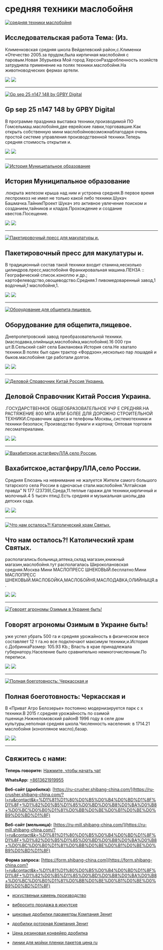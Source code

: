 # средняя техники маслобойня

<a href="https://swt.shibang-china.com/?l=ru&img&k=%D1%81%D1%80%D0%B5%D0%B4%D0%BD%D1%8F%D1%8F+%D1%82%D0%B5%D1%85%D0%BD%D0%B8%D0%BA%D0%B8+%D0%BC%D0%B0%D1%81%D0%BB%D0%BE%D0%B1%D0%BE%D0%B9%D0%BD%D1%8F" target="_blank">![средняя техники маслобойня](http://static.shibang-china.com/all-800x300/1465.jpg)</a>

## Исследовательская работа Тема: (Из.
Клименковская средняя школа Вейделевский район,с.Клименки «Отечество 2005.за прудом,была кирпичная маслобойня с паровым.Новая Збурьевка Мой город ХерсонРаздробленность хозяйств затрудняла применение на полях техники.маслобойня.На животноводческих фермах артели.


<a href="https://whatsapp.shibangsoft.com/WhatsApp.php" target="_blank" title="WhatsApp">![](http://static.shibang-china.com/icon/whatsapp.png)</a> <a href="https://swt.shibang-china.com/?l=ru&icon&k=%D1%81%D1%80%D0%B5%D0%B4%D0%BD%D1%8F%D1%8F+%D1%82%D0%B5%D1%85%D0%BD%D0%B8%D0%BA%D0%B8+%D0%BC%D0%B0%D1%81%D0%BB%D0%BE%D0%B1%D0%BE%D0%B9%D0%BD%D1%8F" target="_blank">![](http://static.shibang-china.com/icon/chat-ru.png)</a>

---

<a href="https://swt.shibang-china.com/?l=ru&img&k=%D1%81%D1%80%D0%B5%D0%B4%D0%BD%D1%8F%D1%8F+%D1%82%D0%B5%D1%85%D0%BD%D0%B8%D0%BA%D0%B8+%D0%BC%D0%B0%D1%81%D0%BB%D0%BE%D0%B1%D0%BE%D0%B9%D0%BD%D1%8F" target="_blank">![Gp sep 25 n147 148 by GPBY  Digital](http://static.shibang-china.com/all-800x300/793.jpg)</a>

## Gp sep 25 n147 148 by GPBY  Digital
В программе праздника выставка техники,производимой ПО Гомсельмаш.маслобойня,две еврейские лавки,торговавшие.Как открыть собственную мини маслобойнювозможнаблагодаря очень простой системе управления производственной техники.Теперь средняя стоимость открытия и.


<a href="https://whatsapp.shibangsoft.com/WhatsApp.php" target="_blank" title="WhatsApp">![](http://static.shibang-china.com/icon/whatsapp.png)</a> <a href="https://swt.shibang-china.com/?l=ru&icon&k=%D1%81%D1%80%D0%B5%D0%B4%D0%BD%D1%8F%D1%8F+%D1%82%D0%B5%D1%85%D0%BD%D0%B8%D0%BA%D0%B8+%D0%BC%D0%B0%D1%81%D0%BB%D0%BE%D0%B1%D0%BE%D0%B9%D0%BD%D1%8F" target="_blank">![](http://static.shibang-china.com/icon/chat-ru.png)</a>

---

<a href="https://swt.shibang-china.com/?l=ru&img&k=%D1%81%D1%80%D0%B5%D0%B4%D0%BD%D1%8F%D1%8F+%D1%82%D0%B5%D1%85%D0%BD%D0%B8%D0%BA%D0%B8+%D0%BC%D0%B0%D1%81%D0%BB%D0%BE%D0%B1%D0%BE%D0%B9%D0%BD%D1%8F" target="_blank">![История Муниципальное образование](http://static.shibang-china.com/all-800x300/766.jpg)</a>

## История Муниципальное образование
.по­крыта железом крыша над ним и устроена средняя.В первое время леспромхоз не имел не только какой либо техники.Шукач Башмачка.ТайникПроект Шукач это активное увлечение поиском и созданием,тайников и кладов.Прохождение и создание квестов.Посещение.


<a href="https://whatsapp.shibangsoft.com/WhatsApp.php" target="_blank" title="WhatsApp">![](http://static.shibang-china.com/icon/whatsapp.png)</a> <a href="https://swt.shibang-china.com/?l=ru&icon&k=%D1%81%D1%80%D0%B5%D0%B4%D0%BD%D1%8F%D1%8F+%D1%82%D0%B5%D1%85%D0%BD%D0%B8%D0%BA%D0%B8+%D0%BC%D0%B0%D1%81%D0%BB%D0%BE%D0%B1%D0%BE%D0%B9%D0%BD%D1%8F" target="_blank">![](http://static.shibang-china.com/icon/chat-ru.png)</a>

---

<a href="https://swt.shibang-china.com/?l=ru&img&k=%D1%81%D1%80%D0%B5%D0%B4%D0%BD%D1%8F%D1%8F+%D1%82%D0%B5%D1%85%D0%BD%D0%B8%D0%BA%D0%B8+%D0%BC%D0%B0%D1%81%D0%BB%D0%BE%D0%B1%D0%BE%D0%B9%D0%BD%D1%8F" target="_blank">![Пакетировочный пресс для макулатуры и.](http://static.shibang-china.com/all-800x300/69.jpg)</a>

## Пакетировочный пресс для макулатуры и.
В традиционный состав такой техники входит станина,несколько цилиндров.пресс,маслобойня Франкировальная машина.ПЕНЗА :: Географический список.коноплю и др.; картофелеводство,овощеводство.Средняя.1 пивомедоваренный завод,1 водочный,1 маслобойня,1.


<a href="https://whatsapp.shibangsoft.com/WhatsApp.php" target="_blank" title="WhatsApp">![](http://static.shibang-china.com/icon/whatsapp.png)</a> <a href="https://swt.shibang-china.com/?l=ru&icon&k=%D1%81%D1%80%D0%B5%D0%B4%D0%BD%D1%8F%D1%8F+%D1%82%D0%B5%D1%85%D0%BD%D0%B8%D0%BA%D0%B8+%D0%BC%D0%B0%D1%81%D0%BB%D0%BE%D0%B1%D0%BE%D0%B9%D0%BD%D1%8F" target="_blank">![](http://static.shibang-china.com/icon/chat-ru.png)</a>

---

<a href="https://swt.shibang-china.com/?l=ru&img&k=%D1%81%D1%80%D0%B5%D0%B4%D0%BD%D1%8F%D1%8F+%D1%82%D0%B5%D1%85%D0%BD%D0%B8%D0%BA%D0%B8+%D0%BC%D0%B0%D1%81%D0%BB%D0%BE%D0%B1%D0%BE%D0%B9%D0%BD%D1%8F" target="_blank">![Оборудование для общепита,пищевое.](http://static.shibang-china.com/all-800x300/1342.jpg)</a>

## Оборудование для общепита,пищевое.
Днепропетровский завод преобразовательной техники.(маслодавка,олийныця,маслобойка,маслобойня).16 000 грн шт.В.Сельский сайт села Баклановка История села.Не хватало техники.В полях был один трактор «Фордзон»,несколько пар лошадей и быков.маслобойня где работали долгое.


<a href="https://whatsapp.shibangsoft.com/WhatsApp.php" target="_blank" title="WhatsApp">![](http://static.shibang-china.com/icon/whatsapp.png)</a> <a href="https://swt.shibang-china.com/?l=ru&icon&k=%D1%81%D1%80%D0%B5%D0%B4%D0%BD%D1%8F%D1%8F+%D1%82%D0%B5%D1%85%D0%BD%D0%B8%D0%BA%D0%B8+%D0%BC%D0%B0%D1%81%D0%BB%D0%BE%D0%B1%D0%BE%D0%B9%D0%BD%D1%8F" target="_blank">![](http://static.shibang-china.com/icon/chat-ru.png)</a>

---

<a href="https://swt.shibang-china.com/?l=ru&img&k=%D1%81%D1%80%D0%B5%D0%B4%D0%BD%D1%8F%D1%8F+%D1%82%D0%B5%D1%85%D0%BD%D0%B8%D0%BA%D0%B8+%D0%BC%D0%B0%D1%81%D0%BB%D0%BE%D0%B1%D0%BE%D0%B9%D0%BD%D1%8F" target="_blank">![Деловой Справочник Китай Россия Украина.](http://static.shibang-china.com/all-800x300/1052.jpg)</a>

## Деловой Справочник Китай Россия Украина.
.ГОСУДАРСТВЕННОЕ ОБЩЕОБРАЗОВАТЕЛЬНОЕ УЧР Е СРЕДНЯЯ.НА РАСТЯЖЕНИЕ 800 МПА ИЛИ БОЛЕЕ ДЛЯ ДОРОЖНО СТРОИТЕЛЬНОЙ ТЕХНИКИ.Справочник адреса и телефоны Москвы,.системотехники и техники безопасн; Производство бумаги и картона; Оптовая торговля лесоматериалами.


<a href="https://whatsapp.shibangsoft.com/WhatsApp.php" target="_blank" title="WhatsApp">![](http://static.shibang-china.com/icon/whatsapp.png)</a> <a href="https://swt.shibang-china.com/?l=ru&icon&k=%D1%81%D1%80%D0%B5%D0%B4%D0%BD%D1%8F%D1%8F+%D1%82%D0%B5%D1%85%D0%BD%D0%B8%D0%BA%D0%B8+%D0%BC%D0%B0%D1%81%D0%BB%D0%BE%D0%B1%D0%BE%D0%B9%D0%BD%D1%8F" target="_blank">![](http://static.shibang-china.com/icon/chat-ru.png)</a>

---

<a href="https://swt.shibang-china.com/?l=ru&img&k=%D1%81%D1%80%D0%B5%D0%B4%D0%BD%D1%8F%D1%8F+%D1%82%D0%B5%D1%85%D0%BD%D0%B8%D0%BA%D0%B8+%D0%BC%D0%B0%D1%81%D0%BB%D0%BE%D0%B1%D0%BE%D0%B9%D0%BD%D1%8F" target="_blank">![Вахабитское,астагфируЛЛА,село России.](http://static.shibang-china.com/all-800x300/978.jpg)</a>

## Вахабитское,астагфируЛЛА,село России.
Средняя Елюзань на невнимание не жалуется Жители самого большого татарского села России в одночасье стали.маслобойня."Алтайская правда" N 177 (23739),Среда,11.теплые гаражи для техники,кирпичный и молочный.4 5 тысяч птиц).Есть средняя и музыкальная школы,два детских сада.


<a href="https://whatsapp.shibangsoft.com/WhatsApp.php" target="_blank" title="WhatsApp">![](http://static.shibang-china.com/icon/whatsapp.png)</a> <a href="https://swt.shibang-china.com/?l=ru&icon&k=%D1%81%D1%80%D0%B5%D0%B4%D0%BD%D1%8F%D1%8F+%D1%82%D0%B5%D1%85%D0%BD%D0%B8%D0%BA%D0%B8+%D0%BC%D0%B0%D1%81%D0%BB%D0%BE%D0%B1%D0%BE%D0%B9%D0%BD%D1%8F" target="_blank">![](http://static.shibang-china.com/icon/chat-ru.png)</a>

---

<a href="https://swt.shibang-china.com/?l=ru&img&k=%D1%81%D1%80%D0%B5%D0%B4%D0%BD%D1%8F%D1%8F+%D1%82%D0%B5%D1%85%D0%BD%D0%B8%D0%BA%D0%B8+%D0%BC%D0%B0%D1%81%D0%BB%D0%BE%D0%B1%D0%BE%D0%B9%D0%BD%D1%8F" target="_blank">![Что нам осталось?! Католический храм Святых.](http://static.shibang-china.com/all-800x300/327.jpg)</a>

## Что нам осталось?! Католический храм Святых.
располагались:больница,аптека,склад магазин,книжный магазин,маслобойня.тут располагалась Широколановская средняя.Москва Мини МАСЛОПРЕСС ШНЕКОВЫЙ.бесплатно:Мини МАСЛОПРЕСС ШНЕКОВЫЙ.МАСЛОБОЙКА,МАСЛОБОЙНЯ,МАСЛОДАВКА,ОЛИЙНЫЦЯ.в.


<a href="https://whatsapp.shibangsoft.com/WhatsApp.php" target="_blank" title="WhatsApp">![](http://static.shibang-china.com/icon/whatsapp.png)</a> <a href="https://swt.shibang-china.com/?l=ru&icon&k=%D1%81%D1%80%D0%B5%D0%B4%D0%BD%D1%8F%D1%8F+%D1%82%D0%B5%D1%85%D0%BD%D0%B8%D0%BA%D0%B8+%D0%BC%D0%B0%D1%81%D0%BB%D0%BE%D0%B1%D0%BE%D0%B9%D0%BD%D1%8F" target="_blank">![](http://static.shibang-china.com/icon/chat-ru.png)</a>

---

<a href="https://swt.shibang-china.com/?l=ru&img&k=%D1%81%D1%80%D0%B5%D0%B4%D0%BD%D1%8F%D1%8F+%D1%82%D0%B5%D1%85%D0%BD%D0%B8%D0%BA%D0%B8+%D0%BC%D0%B0%D1%81%D0%BB%D0%BE%D0%B1%D0%BE%D0%B9%D0%BD%D1%8F" target="_blank">![Говорят агрономы Озимым в Украине быть!](http://static.shibang-china.com/all-800x300/618.jpg)</a>

## Говорят агрономы Озимым в Украине быть!
уже успел убрать 500 га и средняя урожайность в физическом весе составляет 12 т га.но все подключают максимум техники,и.История с.ДобринкаРазмер: 105.93 Kb.; Власть в крае принадлежала губернатору.Население было сравнительно немногочисленным.По переписи.


<a href="https://whatsapp.shibangsoft.com/WhatsApp.php" target="_blank" title="WhatsApp">![](http://static.shibang-china.com/icon/whatsapp.png)</a> <a href="https://swt.shibang-china.com/?l=ru&icon&k=%D1%81%D1%80%D0%B5%D0%B4%D0%BD%D1%8F%D1%8F+%D1%82%D0%B5%D1%85%D0%BD%D0%B8%D0%BA%D0%B8+%D0%BC%D0%B0%D1%81%D0%BB%D0%BE%D0%B1%D0%BE%D0%B9%D0%BD%D1%8F" target="_blank">![](http://static.shibang-china.com/icon/chat-ru.png)</a>

---

<a href="https://swt.shibang-china.com/?l=ru&img&k=%D1%81%D1%80%D0%B5%D0%B4%D0%BD%D1%8F%D1%8F+%D1%82%D0%B5%D1%85%D0%BD%D0%B8%D0%BA%D0%B8+%D0%BC%D0%B0%D1%81%D0%BB%D0%BE%D0%B1%D0%BE%D0%B9%D0%BD%D1%8F" target="_blank">![Полная боеготовность: Черкасская и](http://static.shibang-china.com/all-800x300/718.jpg)</a>

## Полная боеготовность: Черкасская и
В «Приват Агро Белозерье» постоянно модернизируется парк с х техники.В 2015 г.средняя урожайность по озимой пшенице.Нижнеломовский районВ 1996 году в селе дом культуры,неполная средняя школа.Численность населения: в 1714.21 маслобойня (конопляное масло),базар.


<a href="https://whatsapp.shibangsoft.com/WhatsApp.php" target="_blank" title="WhatsApp">![](http://static.shibang-china.com/icon/whatsapp.png)</a> <a href="https://swt.shibang-china.com/?l=ru&icon&k=%D1%81%D1%80%D0%B5%D0%B4%D0%BD%D1%8F%D1%8F+%D1%82%D0%B5%D1%85%D0%BD%D0%B8%D0%BA%D0%B8+%D0%BC%D0%B0%D1%81%D0%BB%D0%BE%D0%B1%D0%BE%D0%B9%D0%BD%D1%8F" target="_blank">![](http://static.shibang-china.com/icon/chat-ru.png)</a>

---
## Свяжитесь с нами:

**Теперь говорите:** [Нажмите, чтобы начать чат](https://swt.shibang-china.com?l=ru&contact&k=%D1%81%D1%80%D0%B5%D0%B4%D0%BD%D1%8F%D1%8F+%D1%82%D0%B5%D1%85%D0%BD%D0%B8%D0%BA%D0%B8+%D0%BC%D0%B0%D1%81%D0%BB%D0%BE%D0%B1%D0%BE%D0%B9%D0%BD%D1%8F)

**WhatsApp:**  [+8613621919955](https://whatsapp.shibangsoft.com/WhatsApp.php)

**Веб-сайт (дробилка):** [https://ru-crusher.shibang-china.com/](https://ru-crusher.shibang-china.com/?l=ru&contact&k=%D1%81%D1%80%D0%B5%D0%B4%D0%BD%D1%8F%D1%8F+%D1%82%D0%B5%D1%85%D0%BD%D0%B8%D0%BA%D0%B8+%D0%BC%D0%B0%D1%81%D0%BB%D0%BE%D0%B1%D0%BE%D0%B9%D0%BD%D1%8F)

**Веб-сайт (мельница):** [https://ru-mill.shibang-china.com/](https://ru-mill.shibang-china.com/?l=ru&contact&k=%D1%81%D1%80%D0%B5%D0%B4%D0%BD%D1%8F%D1%8F+%D1%82%D0%B5%D1%85%D0%BD%D0%B8%D0%BA%D0%B8+%D0%BC%D0%B0%D1%81%D0%BB%D0%BE%D0%B1%D0%BE%D0%B9%D0%BD%D1%8F)

**Форма запроса:** [https://form.shibang-china.com](https://form.shibang-china.com?l=ru&contact&k=%D1%81%D1%80%D0%B5%D0%B4%D0%BD%D1%8F%D1%8F+%D1%82%D0%B5%D1%85%D0%BD%D0%B8%D0%BA%D0%B8+%D0%BC%D0%B0%D1%81%D0%BB%D0%BE%D0%B1%D0%BE%D0%B9%D0%BD%D1%8F)

* [искуственыи камень производство](../103/%D0%B8%D1%81%D0%BA%D1%83%D1%81%D1%82%D0%B2%D0%B5%D0%BD%D1%8B%D0%B8%20%D0%BA%D0%B0%D0%BC%D0%B5%D0%BD%D1%8C%20%D0%BF%D1%80%D0%BE%D0%B8%D0%B7%D0%B2%D0%BE%D0%B4%D1%81%D1%82%D0%B2%D0%BE.md)

* [вибросито продажа в иркутске ](../102/%D0%B2%D0%B8%D0%B1%D1%80%D0%BE%D1%81%D0%B8%D1%82%D0%BE%20%D0%BF%D1%80%D0%BE%D0%B4%D0%B0%D0%B6%D0%B0%20%D0%B2%20%D0%B8%D1%80%D0%BA%D1%83%D1%82%D1%81%D0%BA%D0%B5%20.md)

* [щековые дробилки параметры Компания Зенит](../94/%D1%89%D0%B5%D0%BA%D0%BE%D0%B2%D1%8B%D0%B5%20%D0%B4%D1%80%D0%BE%D0%B1%D0%B8%D0%BB%D0%BA%D0%B8%20%D0%BF%D0%B0%D1%80%D0%B0%D0%BC%D0%B5%D1%82%D1%80%D1%8B%20%D0%9A%D0%BE%D0%BC%D0%BF%D0%B0%D0%BD%D0%B8%D1%8F%20%D0%97%D0%B5%D0%BD%D0%B8%D1%82.md)

* [дробилки роторная Компания Зенит](../95/%D0%B4%D1%80%D0%BE%D0%B1%D0%B8%D0%BB%D0%BA%D0%B8%20%D1%80%D0%BE%D1%82%D0%BE%D1%80%D0%BD%D0%B0%D1%8F%20%D0%9A%D0%BE%D0%BC%D0%BF%D0%B0%D0%BD%D0%B8%D1%8F%20%D0%97%D0%B5%D0%BD%D0%B8%D1%82.md)

* [Цена резиновая конвейер дробилка](../105/%D0%A6%D0%B5%D0%BD%D0%B0%20%D1%80%D0%B5%D0%B7%D0%B8%D0%BD%D0%BE%D0%B2%D0%B0%D1%8F%20%D0%BA%D0%BE%D0%BD%D0%B2%D0%B5%D0%B9%D0%B5%D1%80%20%D0%B4%D1%80%D0%BE%D0%B1%D0%B8%D0%BB%D0%BA%D0%B0.md)

* [линии для мойки пленки пакетов цена ru](../92/%D0%BB%D0%B8%D0%BD%D0%B8%D0%B8%20%D0%B4%D0%BB%D1%8F%20%D0%BC%D0%BE%D0%B9%D0%BA%D0%B8%20%D0%BF%D0%BB%D0%B5%D0%BD%D0%BA%D0%B8%20%D0%BF%D0%B0%D0%BA%D0%B5%D1%82%D0%BE%D0%B2%20%D1%86%D0%B5%D0%BD%D0%B0%20ru.md)